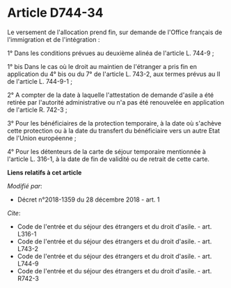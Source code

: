# Article D744-34

Le versement de l'allocation prend fin, sur demande de l'Office français de l'immigration et de l'intégration : 

1° Dans les conditions prévues au deuxième alinéa de l'article L. 744-9 ; 

1° bis Dans le cas où le droit au maintien de l'étranger a pris fin en application du 4° bis ou du 7° de l'article L. 743-2,
aux termes prévus au II de l'article L. 744-9-1 ; 

2° A compter de la date à laquelle l'attestation de demande d'asile a été retirée par l'autorité administrative ou n'a pas
été renouvelée en application de l'article R. 742-3 ; 

3° Pour les bénéficiaires de la protection temporaire, à la date où s'achève cette protection ou à la date du transfert du
bénéficiaire vers un autre Etat de l'Union européenne ; 

4° Pour les détenteurs de la carte de séjour temporaire mentionnée à l'article L. 316-1, à la date de fin de validité ou de
retrait de cette carte.

**Liens relatifs à cet article**

_Modifié par_:

  - Décret n°2018-1359 du 28 décembre 2018 - art. 1

_Cite_:

  - Code de l'entrée et du séjour des étrangers et du droit d'asile. - art. L316-1
  - Code de l'entrée et du séjour des étrangers et du droit d'asile. - art. L743-2
  - Code de l'entrée et du séjour des étrangers et du droit d'asile. - art. L744-9
  - Code de l'entrée et du séjour des étrangers et du droit d'asile. - art. R742-3
